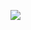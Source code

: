 ![]([http://url/to/img.png](https://maludesign.vn/wp-content/uploads/2022/11/phan-khuc-khach-hang-e1660040698833.jpg)https://maludesign.vn/wp-content/uploads/2022/11/phan-khuc-khach-hang-e1660040698833.jpg)
